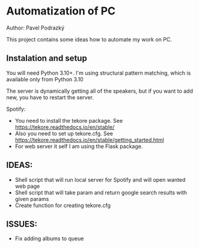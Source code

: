 # Automatization of PC
Author: Pavel Podrazký

This project contains some ideas how to automate my work on PC.

## Instalation and setup
You will need Python 3.10+. I'm using structural pattern matching, which is available only from Python 3.10

The server is dynamically getting all of the speakers, but if you want to add new, you have to restart the server.

Spotify:
* You need to install the tekore package. See https://tekore.readthedocs.io/en/stable/
* Also you need to set up tekore.cfg. See https://tekore.readthedocs.io/en/stable/getting_started.html
* For web server it self I am using the Flask package. 

## IDEAS:
* Shell script that will run local server for Spotify and will open wanted web page
* Shell script that will take param and return google search results with given params
* Create function for creating tekore.cfg

## ISSUES:
* Fix adding albums to queue
